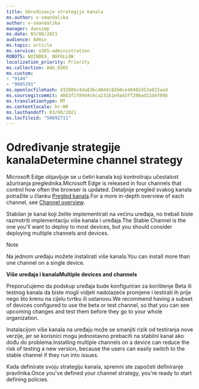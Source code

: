 ```yaml
---
title: Određivanje strategije kanala
ms.author: v-smandalika
author: v-smandalika
manager: dansimp
ms.date: 03/08/2021
audience: Admin
ms.topic: article
ms.service: o365-administration
ROBOTS: NOINDEX, NOFOLLOW
localization_priority: Priority
ms.collection: Adm_O365
ms.custom:
- "9144"
- "9005291"
ms.openlocfilehash: d3288bc4da83bcd8ddc82b0ce40482453a822aad
ms.sourcegitcommit: 4883f1f89d4c6ca23161e9a43ff206ad21d4f09b
ms.translationtype: MT
ms.contentlocale: hr-HR
ms.lasthandoff: 03/08/2021
ms.locfileid: "50692711"
---
```

# <a name="determine-channel-strategy"></a><span data-ttu-id="c1e6d-102">Određivanje strategije kanala</span><span class="sxs-lookup"><span data-stu-id="c1e6d-102">Determine channel strategy</span></span>

<span data-ttu-id="c1e6d-103">Microsoft Edge objavljuje se u četiri kanala koji kontroliraju učestalost ažuriranja preglednika.</span><span class="sxs-lookup"><span data-stu-id="c1e6d-103">Microsoft Edge is released in four channels that control how often the browser is updated.</span></span> <span data-ttu-id="c1e6d-104">Detaljnije pregled svakog kanala potražite u članku [Pregled kanala](https://docs.microsoft.com/DeployEdge/microsoft-edge-channels#channel-overview).</span><span class="sxs-lookup"><span data-stu-id="c1e6d-104">For a more in-depth overview of each channel, see [Channel overview](https://docs.microsoft.com/DeployEdge/microsoft-edge-channels#channel-overview).</span></span>

<span data-ttu-id="c1e6d-105">Stabilan je kanal koji želite implementirati na većinu uređaja, no trebali biste razmotriti implementaciju više kanala i uređaja.</span><span class="sxs-lookup"><span data-stu-id="c1e6d-105">The Stable Channel is the one you'll want to deploy to most devices, but you should consider deploying multiple channels and devices.</span></span>

> [!NOTE]
> <span data-ttu-id="c1e6d-106">Na jednom uređaju možete instalirati više kanala.</span><span class="sxs-lookup"><span data-stu-id="c1e6d-106">You can install more than one channel on a single device.</span></span>

<span data-ttu-id="c1e6d-107">**Više uređaja i kanala**</span><span class="sxs-lookup"><span data-stu-id="c1e6d-107">**Multiple devices and channels**</span></span>

<span data-ttu-id="c1e6d-108">Preporučujemo da podskup uređaja bude konfiguriran za korištenje Beta ili testnog kanala da biste mogli vidjeti nadolazeće promjene i testirati ih prije nego što krenu na cijelu tvrtku ili ustanovu.</span><span class="sxs-lookup"><span data-stu-id="c1e6d-108">We recommend having a subset of devices configured to use the beta or test channel, so that you can see upcoming changes and test them before they go to your whole organization.</span></span>

<span data-ttu-id="c1e6d-109">Instalacijom više kanala na uređaju može se smanjiti rizik od testiranja nove verzije, jer se korisnici mogu jednostavno prebaciti na stabilni kanal ako dođu do problema.</span><span class="sxs-lookup"><span data-stu-id="c1e6d-109">Installing multiple channels on a device can reduce the risk of testing a new version, because the users can easily switch to the stable channel if they run into issues.</span></span>

<span data-ttu-id="c1e6d-110">Kada definirate svoju strategiju kanala, spremni ste započeti definiranje pravilnika.</span><span class="sxs-lookup"><span data-stu-id="c1e6d-110">Once you've defined your channel strategy, you're ready to start defining policies.</span></span>

